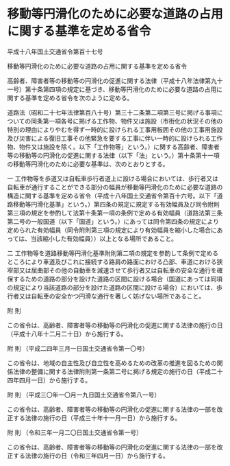 # 移動等円滑化のために必要な道路の占用に関する基準を定める省令

平成十八年国土交通省令第百十七号

移動等円滑化のために必要な道路の占用に関する基準を定める省令

高齢者、障害者等の移動等の円滑化の促進に関する法律（平成十八年法律第九十一号）第十条第四項の規定に基づき、移動等円滑化のために必要な道路の占用に関する基準を定める省令を次のように定める。

道路法（昭和二十七年法律第百八十号）第三十二条第二項第三号に掲げる事項についての同条第一項各号に掲げる工作物、物件又は施設（市街化の状況その他の特別の理由によりやむを得ず一時的に設けられる工事用板囲その他の工事用施設及び災害による復旧工事その他緊急を要する工事に伴い一時的に設けられる工作物、物件又は施設を除く。以下「工作物等」という。）に関する高齢者、障害者等の移動等の円滑化の促進に関する法律（以下「法」という。）第十条第十一項の移動等円滑化のために必要な基準は、次のとおりとする。

一 工作物等を歩道又は自転車歩行者道上に設ける場合においては、歩行者又は自転車が通行することができる部分の幅員が移動等円滑化のために必要な道路の構造に関する基準を定める省令（平成十八年国土交通省令第百十六号。以下「道路移動等円滑化基準」という。）第四条の規定に規定する有効幅員及び同令附則第三項の規定を参酌して法第十条第一項の条例で定める有効幅員（道路法第三条第二号の一般国道（以下「国道」という。）にあっては同令第四条の規定により定められた有効幅員（同令附則第三項の規定により有効幅員を縮小した場合にあっては、当該縮小した有効幅員））以上となる場所であること。

二 工作物等を道路移動等円滑化基準附則第二項の規定を参酌して条例で定めるところにより車道及びこれに接続する路肩の路面における凸部、車道における狭窄部又は屈曲部その他の自動車を減速させて歩行者又は自転車の安全な通行を確保するための道路の部分を設けた道路の区間に設ける場合（国道にあっては同項の規定により当該道路の部分を設けた道路の区間に設ける場合）においては、歩行者又は自転車の安全かつ円滑な通行を著しく妨げない場所であること。

附 則

この省令は、高齢者、障害者等の移動等の円滑化の促進に関する法律の施行の日（平成十八年十二月二十日）から施行する。

附 則 （平成二四年三月一日国土交通省令第一〇号）

この省令は、地域の自主性及び自立性を高めるための改革の推進を図るための関係法律の整備に関する法律附則第一条第二号に掲げる規定の施行の日（平成二十四年四月一日）から施行する。

附 則 （平成三〇年一〇月一九日国土交通省令第八一号）

この省令は、高齢者、障害者等の移動等の円滑化の促進に関する法律の一部を改正する法律の施行の日（平成三十年十一月一日）から施行する。

附 則 （令和三年一月二〇日国土交通省令第一号）

この省令は、高齢者、障害者等の移動等の円滑化の促進に関する法律の一部を改正する法律の施行の日（令和三年四月一日）から施行する。

